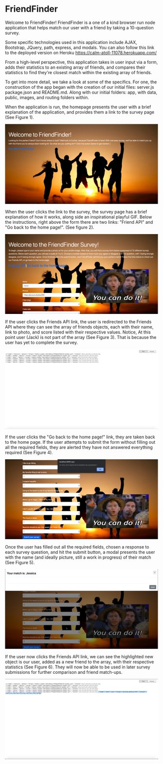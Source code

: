 # FriendFinder

Welcome to FriendFinder! FriendFinder is a one of a kind browser run node application that helps match our user with a friend by taking a 10-question survey.

Some specific technologies used in this application include AJAX, Bootstrap, JQuery, path, express, and modals. You can also follow this link to the deployed version on Heroku https://calm-atoll-11078.herokuapp.com/ 

From a high-level perspective, this application takes in user input via a form, adds their statistics to an existing array of friends, and compares their statistics to find they're closest match within the existing array of friends. 

To get into more detail, we take a look at some of the specifics. For one, the construction of the app began with the creation of our initial files: server.js package.json and README.md. Along with our initial folders: app, with data, public, images, and routing folders within.

When the application is run, the homepage presents the user with a brief explanation of the application, and provides them a link to the survey page (See Figure 1).

![Figure 1](https://github.com/Mutahir-Chaudhry/FriendFinder/blob/master/app/images/FriendFinder%20-%20Figure%201.png)

When the user clicks the link to the survey, the survey page has a brief explanation of how it works, along side an inspirational playful GIF. Below the instructions, right above the form there are two links: "Friend API" and "Go back to the home page!". (See figure 2).

![Figure 2](https://github.com/Mutahir-Chaudhry/FriendFinder/blob/master/app/images/FriendFinder%20-%20Figure%202.png)

If the user clicks the Friends API link, the user is redirected to the Friends API where they can see the array of friends objects, each with their name, link to photo, and score listed with their respective values. Notice, At this point user (Jack) is not part of the array (See Figure 3). That is because the user has yet to complete the survey. 

![Figure 3](https://github.com/Mutahir-Chaudhry/FriendFinder/blob/master/app/images/FriendFinder%20-%20Figure%203.png)

If the user clicks the "Go back to the home page!" link, they are taken back to the home page. If the user attempts to submit the form without filling out all the required fields, they are alerted they have not answered everything required (See Figure 4).

![Figure 4](https://github.com/Mutahir-Chaudhry/FriendFinder/blob/master/app/images/FriendFinder%20-%20Figure%204.png)

Once the user has filled out all the required fields, chosen a response to each survey question, and hit the submit button, a modal presents the user with the name (and ideally picture, still a work in progress) of their match (See Figure 5).

![Figure 5](https://github.com/Mutahir-Chaudhry/FriendFinder/blob/master/app/images/FriendFinder%20-%20Figure%205.png)

If the user now clicks the Friends API link, we can see the highlighted new object is our user, added as a new friend to the array, with their respective statistics (See Figure 6). They will now be able to be used in later survey submissions for further comparison and friend match-ups. 

![Figure 6](https://github.com/Mutahir-Chaudhry/FriendFinder/blob/master/app/images/FriendFinder%20-%20Figure%206.png)